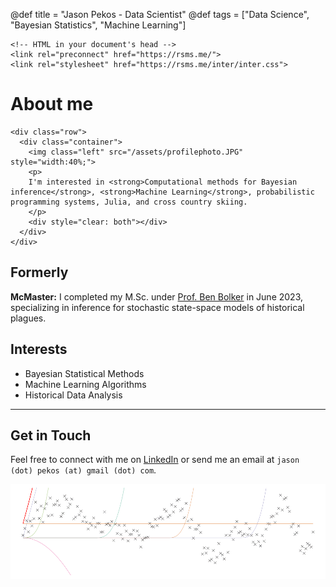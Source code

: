 @def title = "Jason Pekos - Data Scientist"
@def tags = ["Data Science", "Bayesian Statistics", "Machine Learning"]

~~~
<!-- HTML in your document's head -->
<link rel="preconnect" href="https://rsms.me/">
<link rel="stylesheet" href="https://rsms.me/inter/inter.css">
~~~

# About me

~~~
<div class="row">
  <div class="container">
    <img class="left" src="/assets/profilephoto.JPG" style="width:40%;">
    <p>
    I'm interested in <strong>Computational methods for Bayesian inference</strong>, <strong>Machine Learning</strong>, probabilistic programming systems, Julia, and cross country skiing.
    </p>
    <div style="clear: both"></div>      
  </div>
</div>
~~~ 



## Formerly

**McMaster:** I completed my M.Sc. under [Prof. Ben Bolker](https://math.mcmaster.ca/~bolker/) in June 2023, specializing in  inference for stochastic state-space models of historical plagues. 


## Interests

- Bayesian Statistical Methods
- Machine Learning Algorithms
- Historical Data Analysis

---

## Get in Touch

Feel free to connect with me on [LinkedIn](https://www.linkedin.com/in/jasonpekos/) or send me an email at `jason (dot) pekos (at) gmail (dot) com`.


![anim](https://raw.githubusercontent.com/JasonPekos/CppSplines/main/cubicanim.gif)
